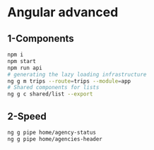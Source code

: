# Angular advanced

## 1-Components

```bash
npm i
npm start
npm run api
# generating the lazy loading infrastructure
ng g m trips --route=trips --module=app
# Shared components for lists
ng g c shared/list --export
```

## 2-Speed

```bash
ng g pipe home/agency-status
ng g pipe home/agencies-header
```
